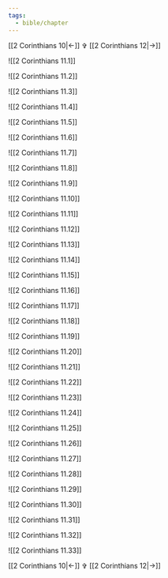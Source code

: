 ```yaml
---
tags:
  - bible/chapter
---
```


[[2 Corinthians 10|<-]] ✞ [[2 Corinthians 12|->]]

![[2 Corinthians 11.1]]

![[2 Corinthians 11.2]]

![[2 Corinthians 11.3]]

![[2 Corinthians 11.4]]

![[2 Corinthians 11.5]]

![[2 Corinthians 11.6]]

![[2 Corinthians 11.7]]

![[2 Corinthians 11.8]]

![[2 Corinthians 11.9]]

![[2 Corinthians 11.10]]

![[2 Corinthians 11.11]]

![[2 Corinthians 11.12]]

![[2 Corinthians 11.13]]

![[2 Corinthians 11.14]]

![[2 Corinthians 11.15]]

![[2 Corinthians 11.16]]

![[2 Corinthians 11.17]]

![[2 Corinthians 11.18]]

![[2 Corinthians 11.19]]

![[2 Corinthians 11.20]]

![[2 Corinthians 11.21]]

![[2 Corinthians 11.22]]

![[2 Corinthians 11.23]]

![[2 Corinthians 11.24]]

![[2 Corinthians 11.25]]

![[2 Corinthians 11.26]]

![[2 Corinthians 11.27]]

![[2 Corinthians 11.28]]

![[2 Corinthians 11.29]]

![[2 Corinthians 11.30]]

![[2 Corinthians 11.31]]

![[2 Corinthians 11.32]]

![[2 Corinthians 11.33]]

[[2 Corinthians 10|<-]] ✞ [[2 Corinthians 12|->]]